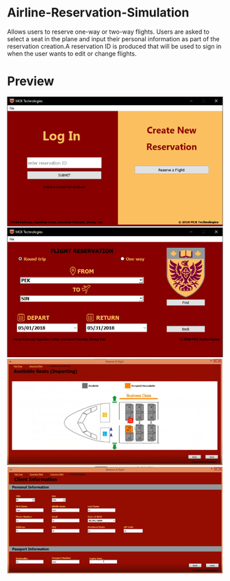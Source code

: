 # Airline-Reservation-Simulation
Allows users to reserve one-way or two-way flights. Users are asked to select a seat in the plane and input their personal information as part of the reservation creation.A reservation ID is produced that will be used to sign in when the user wants to edit or change flights.

# Preview
![](Menu.png)
![](Menu1.png)
![](menu2.png)
![](menu3.png)
